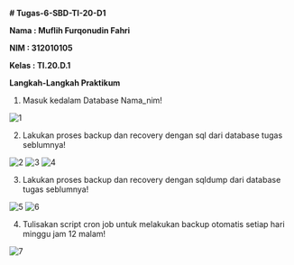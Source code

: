 <b> # Tugas-6-SBD-TI-20-D1
<p> Nama : Muflih Furqonudin Fahri
<p> NIM  : 312010105
<p> Kelas : TI.20.D.1 
<p> Langkah-Langkah Praktikum </b>

1.  Masuk kedalam Database Nama_nim!

![1](https://user-images.githubusercontent.com/101880025/172164494-a1f1ff5c-cd3d-4ba2-9368-81d1fe340df9.png)

2.  Lakukan proses backup dan recovery dengan sql dari database tugas seblumnya!

![2](https://user-images.githubusercontent.com/101880025/172164926-38d511b9-0f97-42c3-a6e0-327db2fceb9d.png)
![3](https://user-images.githubusercontent.com/101880025/172164934-da849165-e5d0-4194-9ed1-b3b4b3fbaf84.png)
![4](https://user-images.githubusercontent.com/101880025/172164941-c7320266-bbc0-444d-a7b6-b87fa6fbf5f8.png)

3.  Lakukan proses backup dan recovery dengan sqldump dari database tugas seblumnya!

![5](https://user-images.githubusercontent.com/101880025/172165145-b6c90874-d610-4f4b-82b8-723e45bc2f4a.png)
![6](https://user-images.githubusercontent.com/101880025/172165158-af10adc7-c45a-44c1-9741-b30fc77a5f28.png)

4.  Tulisakan script cron job untuk melakukan backup otomatis setiap hari minggu jam 12 malam!

![7](https://user-images.githubusercontent.com/101880025/172165242-c75d4ebf-054b-4ece-94cf-5b92a1eea78c.png)
